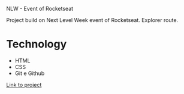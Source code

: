 NLW - Event of Rocketseat

Project build on Next Level Week event of Rocketseat. Explorer route.

# Technology
<ul>
    <li>HTML</li>
    <li>CSS</li>
    <li>Git e Github</li>
</ul>


<a href="https://fernandakagami.github.io/event-projects/event01-nlw-esports/">Link to project</a>

